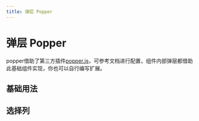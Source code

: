 ```yaml
---
title: 弹层 Popper
---
```


<b-back-top></b-back-top>

# 弹层 Popper

popper借助了第三方插件<a href="https://popper.js.org/" target="_blank">popper.js</a>，可参考文档进行配置，组件内部弹层都借助此基础组件实现，你也可以自行编写扩展。

## 基础用法

<preview path="./demo/Popper/Basic.vue"></preview>

## 选择列

<!-- <preview path="./demo/Popper/ColumnSelect.vue"></preview> -->
